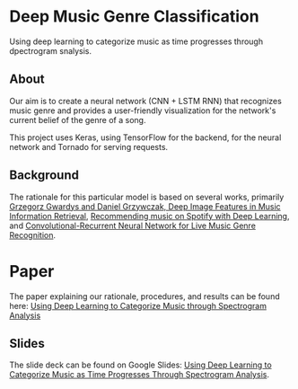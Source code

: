 # Deep Music Genre Classification
Using deep learning to categorize music as time progresses through dpectrogram snalysis.

## About
Our aim is to create a neural network (CNN + LSTM RNN) that recognizes music genre and provides a user-friendly visualization for the network's current belief of the genre of a song.

This project uses Keras, using TensorFlow for the backend, for the neural network and Tornado for serving requests.

## Background
The rationale for this particular model is based on several works, primarily [Grzegorz Gwardys and Daniel Grzywczak, Deep Image Features in Music Information Retrieval](http://ijet.pl/index.php/ijet/article/view/10.2478-eletel-2014-0042/53), [Recommending music on Spotify with Deep Learning](http://benanne.github.io/2014/08/05/spotify-cnns.html), and [Convolutional-Recurrent Neural Network for Live Music Genre Recognition](http://deepsound.io/music_genre_recognition.html).  


# Paper

The paper explaining our rationale, procedures, and results can be found here: [Using Deep Learning to Categorize Music through Spectrogram Analysis](./Music_Genre_Recognition-3.pdf)

## Slides
The slide deck can be found on Google Slides: [Using Deep Learning to Categorize Music as Time Progresses Through Spectrogram Analysis](https://docs.google.com/presentation/d/1MANAML13S-PBGx8bsbI8gdaKGPJ2bPd_UNbA3E2txdg/edit?usp=sharing).
